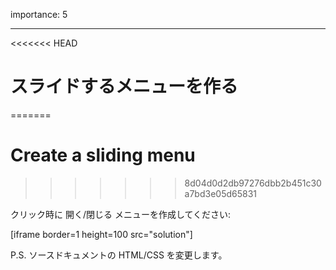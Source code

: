 importance: 5

---

<<<<<<< HEAD
# スライドするメニューを作る
=======
# Create a sliding menu
>>>>>>> 8d04d0d2db97276dbb2b451c30a7bd3e05d65831

クリック時に 開く/閉じる メニューを作成してください:

[iframe border=1 height=100 src="solution"]

P.S. ソースドキュメントの HTML/CSS を変更します。
